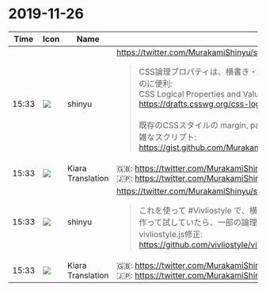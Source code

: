 # 2019-11-26

|Time|Icon|Name|Message|
|---|---|---|---|
|15:33|![](https://avatars.slack-edge.com/2018-04-27/354445776386_e258f5ed5ba887b08668_72.jpg)|shinyu|<https://twitter.com/MurakamiShinyu/status/1199346463576223745><br><blockquote>CSS論理プロパティは、横書き・縦書きを簡単に切り替えられるスタイルシートを書くのに便利:<br>CSS Logical Properties and Values Level 1<br><https://drafts.csswg.org/css-logical-1/><br><br>既存のCSSスタイルの margin, padding, border などを論理プロパティに一括変換する雑なスクリプト:<br><https://gist.github.com/MurakamiShinyu/f576ea541529e69ce1dbc80603530d41></blockquote>|
|15:33|![](https://avatars.slack-edge.com/2019-08-21/732685848020_f3f20736795184660348_72.png)|Kiara Translation|🇬🇧: <https://twitter.com/MurakamiShinyu/status/1199346463576223745><br>🇯🇵: <https://twitter.com/MurakamiShinyu/status/1199346463576223745>|
|15:33|![](https://avatars.slack-edge.com/2018-04-27/354445776386_e258f5ed5ba887b08668_72.jpg)|shinyu|<https://twitter.com/MurakamiShinyu/status/1199346465069355010><br><blockquote>これを使って #Vivliostyle で、横書き・縦書きを切り替えられる #CSS組版 サンプルを作って試していたら、一部の論理プロパティでエラーになるバグを見つけて、vivliostyle.js修正:<br><https://github.com/vivliostyle/vivliostyle.js/pull/561></blockquote>|
|15:33|![](https://avatars.slack-edge.com/2019-08-21/732685848020_f3f20736795184660348_72.png)|Kiara Translation|🇬🇧: <https://twitter.com/MurakamiShinyu/status/1199346465069355010><br>🇯🇵: <https://twitter.com/MurakamiShinyu/status/1199346465069355010>|
